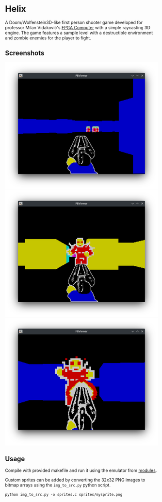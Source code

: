 # Helix

A Doom/Wolfenstein3D-like first person shooter game developed for professor Milan Vidaković's [FPGA Computer](https://github.com/milanvidakovic/FPGAComputer32) with a simple raycasting 3D engine. The game features a sample level with a destructible environment and zombie enemies for the player to fight.

## Screenshots

![screenshot1](screenshot1.png)
![screenshot2](screenshot2.png)
![screenshot3](screenshot3.png)

## Usage

Compile with provided makefile and run it using the emulator from [modules](https://github.com/milanvidakovic/modules).

Custom sprites can be added by converting the 32x32 PNG images to bitmap arrays using the `img_to_src.py` python script.

```
python img_to_src.py -o sprites.c sprites/mysprite.png
```
